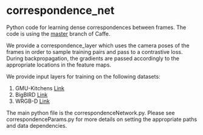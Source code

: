 # correspondence_net

Python code for learning dense correspondences between frames. The code is using the [master](https://github.com/BVLC/caffe) branch of Caffe.

We provide a correspondence_layer which uses the camera poses of the frames in order to sample training pairs and pass to a contrastive loss. During backpropagation, the gradients are passed accordingly to the appropriate locations in the feature maps.

We provide input layers for training on the following datasets:
1) GMU-Kitchens [Link](https://cs.gmu.edu/~robot/gmu-kitchens.html)
2) BigBIRD [Link](http://rll.berkeley.edu/bigbird/)
3) WRGB-D [Link](https://rgbd-dataset.cs.washington.edu/)

The main python file is the correspondenceNetwork.py. Please see correspondenceParams.py for more details on setting the appropriate paths and data dependencies. 
